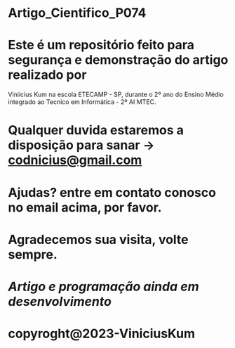 # Artigo_Cientifico_P074

# Este é um repositório feito para segurança e demonstração do artigo realizado por
Viniicius Kum na escola ETECAMP - SP, durante o 2º ano do Ensino Médio integrado ao
Tecnico em Informática - 2º AI MTEC.

# Qualquer duvida estaremos a disposição para sanar -> codnicius@gmail.com
# Ajudas? entre em contato conosco no email acima, por favor.

# Agradecemos sua visita, volte sempre.
# *Artigo e programação ainda em desenvolvimento*
# copyroght@2023-ViniciusKum
